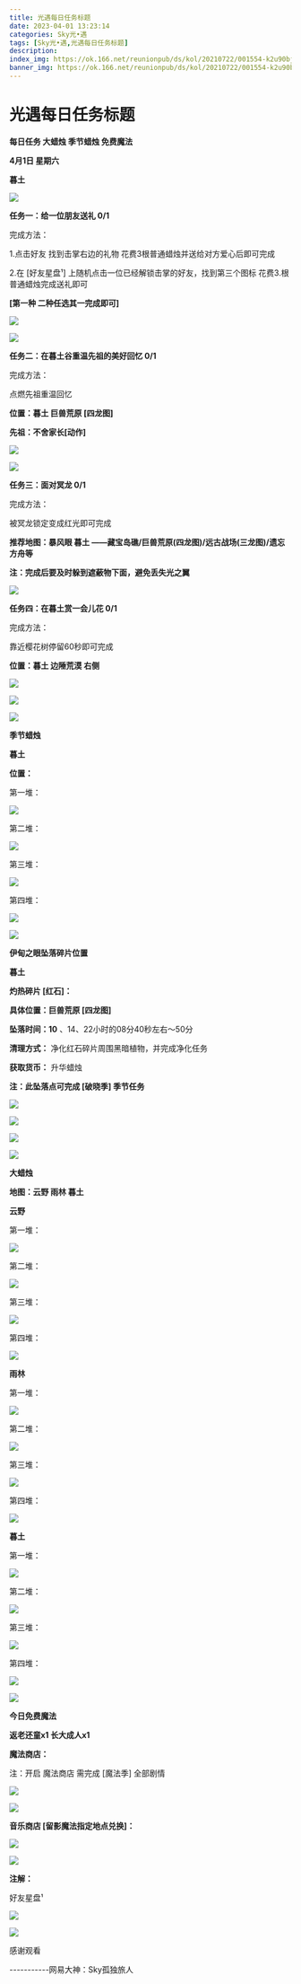 ```yaml
---
title: 光遇每日任务标题
date: 2023-04-01 13:23:14
categories: Sky光•遇
tags: [Sky光•遇,光遇每日任务标题]
description: 
index_img: https://ok.166.net/reunionpub/ds/kol/20210722/001554-k2u90bj7ay.png?imageView&thumbnail=600x0&type=jpg
banner_img: https://ok.166.net/reunionpub/ds/kol/20210722/001554-k2u90bj7ay.png?imageView&thumbnail=600x0&type=jpg
---
```

# 光遇每日任务标题
**每日任务 大蜡烛 季节蜡烛 免费魔法**

 **4月1日 星期六**

 **暮土**

![](https://img.166.net/reunionpub/ds/kol/20230401/000914-yspjzg6odw.jpg)

 **任务一：给一位朋友送礼 0/1**

完成方法：

1.点击好友 找到击掌右边的礼物 花费3根普通蜡烛并送给对方爱心后即可完成

2.在 [好友星盘¹] 上随机点击一位已经解锁击掌的好友，找到第三个图标 花费3.根普通蜡烛完成送礼即可

 **[第一种 二种任选其一完成即可]**

![](https://img.166.net/reunionpub/ds/kol/20230401/000351-gdpqhrym4b.jpg)

![](https://img.166.net/reunionpub/ds/kol/20230401/000358-mt9apfeqzb.jpg)

 **任务二：在暮土谷重温先祖的美好回忆 0/1**

完成方法：

点燃先祖重温回忆

 **位置：暮土 巨兽荒原 [四龙图]**

 **先祖：不舍家长[动作]**

![](https://img.166.net/reunionpub/ds/kol/20230401/000433-qk8431ns2d.jpg)

![](https://img.166.net/reunionpub/ds/kol/20230401/000442-yajipb1kgl.jpg)

 **任务三：面对冥龙 0/1**

完成方法：

被冥龙锁定变成红光即可完成

 **推荐地图：暴风眼 暮土 ——藏宝岛礁/巨兽荒原(四龙图)/远古战场(三龙图)/遗忘方舟等**

 **注：完成后要及时躲到遮蔽物下面，避免丢失光之翼**

![](https://img.166.net/reunionpub/ds/kol/20230401/000512-li6wzos2g5.jpeg)

 **任务四：在暮土赏一会儿花 0/1**

完成方法：

靠近樱花树停留60秒即可完成

 **位置：暮土 边陲荒漠 右侧**

![](https://img.166.net/reunionpub/ds/kol/20230401/000534-s3j4bdysqz.jpeg)

![](https://img.166.net/reunionpub/ds/kol/20230401/000540-fah5dre9iu.jpeg)

![](https://img.166.net/reunionpub/ds/kol/20221018/100256-wzutnocka0.png)

 **季节蜡烛**

 **暮土**

 **位置：**

第一堆：

![](https://img.166.net/reunionpub/ds/kol/20230401/001016-qplsbfh9cv.jpeg)

第二堆：

![](https://img.166.net/reunionpub/ds/kol/20230401/001024-7ztfhyrpbl.jpeg)

第三堆：

![](https://img.166.net/reunionpub/ds/kol/20230401/001032-8tvyk5d7g4.jpeg)

第四堆：

![](https://img.166.net/reunionpub/ds/kol/20230401/001039-lgv94yueb1.jpeg)

![](https://img.166.net/reunionpub/ds/kol/20221130/005912-5mvshq9nf3.png)

 **伊甸之眼坠落碎片位置**

 **暮土**

 **灼热碎片 [红石]：**

 **具体位置：巨兽荒原 [四龙图]**

 **坠落时间：10** 、14、22小时的08分40秒左右～50分

 **清理方式：** 净化红石碎片周围黑暗植物，并完成净化任务

 **获取货币：** 升华蜡烛

 **注：此坠落点可完成  [破晓季] 季节任务**

![](https://img.166.net/reunionpub/ds/kol/20230401/001245-d0isfo2j1r.jpeg)

![](https://img.166.net/reunionpub/ds/kol/20230401/001317-gu7bkzs3mi.jpg)

![](https://img.166.net/reunionpub/ds/kol/20230401/001254-0zt2d4nsq7.jpg)

![](https://img.166.net/reunionpub/ds/kol/20230313/005012-cdpy0kr1uq.png)

 **大蜡烛**

 **地图：云野 雨林 暮土**

 **云野**

第一堆：

![](https://img.166.net/reunionpub/ds/kol/20230401/001514-vjopy4b2ec.jpeg)

第二堆：

![](https://img.166.net/reunionpub/ds/kol/20230401/001521-n2pdg10to3.jpeg)

第三堆：

![](https://img.166.net/reunionpub/ds/kol/20230401/001528-kfz80d42r9.jpeg)

第四堆：

![](https://img.166.net/reunionpub/ds/kol/20230401/001534-3kbhgy6mou.jpeg)

 **雨林**

第一堆：

![](https://img.166.net/reunionpub/ds/kol/20230331/000047-qt3yvhzcj1.jpeg)

第二堆：

![](https://img.166.net/reunionpub/ds/kol/20230331/000059-8kp3ydq1jf.jpeg)

第三堆：

![](https://img.166.net/reunionpub/ds/kol/20230331/000108-hk352edpz4.jpeg)

第四堆：

![](https://img.166.net/reunionpub/ds/kol/20230331/000117-qmtehfb3jz.jpeg)

 **暮土**

第一堆：

![](https://img.166.net/reunionpub/ds/kol/20230401/001714-3vik2uec5j.jpeg)

第二堆：

![](https://img.166.net/reunionpub/ds/kol/20230401/001723-24zgwfivso.jpeg)

第三堆：

![](https://img.166.net/reunionpub/ds/kol/20230401/001729-52s74wqs8d.jpeg)

第四堆：

![](https://img.166.net/reunionpub/ds/kol/20230401/001737-0zvd4owegs.jpeg)

![](https://img.166.net/reunionpub/ds/kol/20221018/100256-wzutnocka0.png)

 **今日免费魔法**

 **返老还童x1 长大成人x1**

 **魔法商店：**

注：开启 魔法商店 需完成 [魔法季] 全部剧情

![](https://img.166.net/reunionpub/ds/kol/20221018/100559-oibznvdtus.png)

![](https://img.166.net/reunionpub/ds/kol/20230401/001811-rcp3im97vd.jpeg)

 **音乐商店 [留影魔法指定地点兑换]：**

![](https://img.166.net/reunionpub/ds/kol/20230401/001828-s2lm934tko.jpeg)

 **![](https://img.166.net/reunionpub/ds/kol/20221018/100256-wzutnocka0.png)**

 **注解：**

好友星盘¹

![](https://img.166.net/reunionpub/ds/kol/20230331/001002-jf1pdlyn6w.jpeg)

![](https://img.166.net/reunionpub/ds/kol/20230331/000943-nqry4ubf5h.png)

感谢观看

\-----------网易大神：Sky孤独旅人

